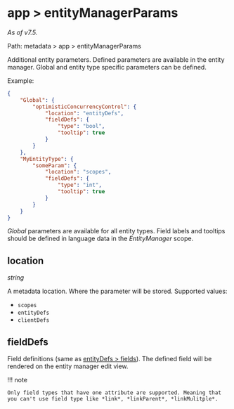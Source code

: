 # app > entityManagerParams

*As of v7.5.*

Path: metadata > app > entityManagerParams

Additional entity parameters. Defined parameters are available in the entity manager. Global and entity type specific parameters can be defined.

Example:

```json
{
    "Global": {
        "optimisticConcurrencyControl": {
            "location": "entityDefs",
            "fieldDefs": {
                "type": "bool",
                "tooltip": true
            }
        }
    },
    "MyEntityType": {
        "someParam": {
            "location": "scopes",
            "fieldDefs": {
                "type": "int",
                "tooltip": true
            }
        }
    }
}

```

*Global* parameters are available for all entity types. Field labels and tooltips should be defined in language data in the *EntityManager* scope.

## location

*string*

A metadata location. Where the parameter  will be stored. Supported values:

* `scopes`
* `entityDefs`
* `clientDefs`

## fieldDefs

Field definitions (same as [entityDefs > fields](entity-defs.md#fields)). The defined field will be rendered on the entity manager edit view.

!!! note

    Only field types that have one attribute are supported. Meaning that you can't use field type like *link*, *linkParent*, *linkMulitple*.
